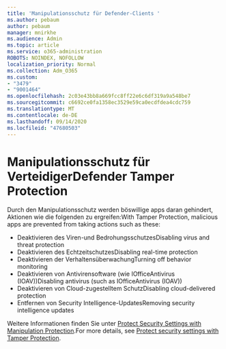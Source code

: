 ```yaml
---
title: 'Manipulationsschutz für Defender-Clients '
ms.author: pebaum
author: pebaum
manager: mnirkhe
ms.audience: Admin
ms.topic: article
ms.service: o365-administration
ROBOTS: NOINDEX, NOFOLLOW
localization_priority: Normal
ms.collection: Adm_O365
ms.custom:
- "3479"
- "9001464"
ms.openlocfilehash: 2c03e43bb8a669fcc8ff22e6c6df319a9a548be7
ms.sourcegitcommit: c6692ce0fa1358ec3529e59ca0ecdfdea4cdc759
ms.translationtype: MT
ms.contentlocale: de-DE
ms.lasthandoff: 09/14/2020
ms.locfileid: "47680503"
---
```

# <a name="defender-tamper-protection"></a><span data-ttu-id="5d4ae-102">Manipulationsschutz für Verteidiger</span><span class="sxs-lookup"><span data-stu-id="5d4ae-102">Defender Tamper Protection</span></span> 

<span data-ttu-id="5d4ae-103">Durch den Manipulationsschutz werden böswillige apps daran gehindert, Aktionen wie die folgenden zu ergreifen:</span><span class="sxs-lookup"><span data-stu-id="5d4ae-103">With Tamper Protection, malicious apps are prevented from taking actions such as these:</span></span>

- <span data-ttu-id="5d4ae-104">Deaktivieren des Viren-und Bedrohungsschutzes</span><span class="sxs-lookup"><span data-stu-id="5d4ae-104">Disabling virus and threat protection</span></span>
- <span data-ttu-id="5d4ae-105">Deaktivieren des Echtzeitschutzes</span><span class="sxs-lookup"><span data-stu-id="5d4ae-105">Disabling real-time protection</span></span>
- <span data-ttu-id="5d4ae-106">Deaktivieren der Verhaltensüberwachung</span><span class="sxs-lookup"><span data-stu-id="5d4ae-106">Turning off behavior monitoring</span></span>
- <span data-ttu-id="5d4ae-107">Deaktivieren von Antivirensoftware (wie IOfficeAntivirus (IOAV))</span><span class="sxs-lookup"><span data-stu-id="5d4ae-107">Disabling antivirus (such as IOfficeAntivirus (IOAV))</span></span>
- <span data-ttu-id="5d4ae-108">Deaktivieren von Cloud-zugestelltem Schutz</span><span class="sxs-lookup"><span data-stu-id="5d4ae-108">Disabling cloud-delivered protection</span></span>
- <span data-ttu-id="5d4ae-109">Entfernen von Security Intelligence-Updates</span><span class="sxs-lookup"><span data-stu-id="5d4ae-109">Removing security intelligence updates</span></span>

<span data-ttu-id="5d4ae-110">Weitere Informationen finden Sie unter [Protect Security Settings with Manipulation Protection](https://docs.microsoft.com/windows/security/threat-protection/windows-defender-antivirus/prevent-changes-to-security-settings-with-tamper-protection).</span><span class="sxs-lookup"><span data-stu-id="5d4ae-110">For more details, see [Protect security settings with Tamper Protection](https://docs.microsoft.com/windows/security/threat-protection/windows-defender-antivirus/prevent-changes-to-security-settings-with-tamper-protection).</span></span>